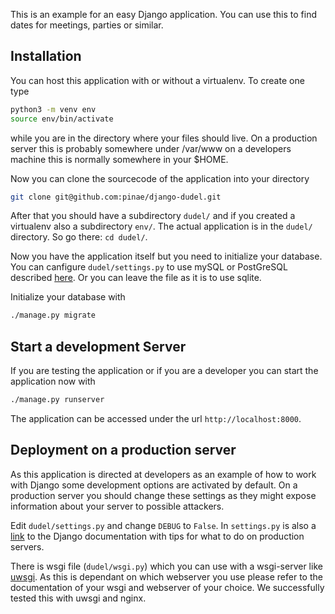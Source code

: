 This is an example for an easy Django application. You can use this to find dates for meetings, parties or similar.

Installation
------------
You can host this application with or without a virtualenv. To create one type

```bash
python3 -m venv env
source env/bin/activate
```
    
while you are in the directory where your files should live. On a production server this is probably somewhere under 
/var/www on a developers machine this is normally somewhere in your $HOME.

Now you can clone the sourcecode of the application into your directory

```bash
git clone git@github.com:pinae/django-dudel.git
```
    
After that you should have a subdirectory `dudel/` and if you created a virtualenv also a subdirectory `env/`. The
actual application is in the `dudel/` directory. So go there: `cd dudel/`.

Now you have the application itself but you need to initialize your database. You can canfigure `dudel/settings.py`
to use mySQL or PostGreSQL described 
[here](https://docs.djangoproject.com/en/2.0/ref/databases/ "Django database documentation"). 
Or you can leave the file as it is to use sqlite.

Initialize your database with

```bash
./manage.py migrate
```

Start a development Server
--------------------------
If you are testing the application or if you are a developer you can start the application now with

```bash
./manage.py runserver
```
    
The application can be accessed under the url `http://localhost:8000`.

Deployment on a production server
---------------------------------
As this application is directed at developers as an example of how to work with Django some development options are
activated by default. On a production server you should change these settings as they might expose information about
your server to possible attackers.

Edit `dudel/settings.py` and change `DEBUG` to `False`. In `settings.py` is also a 
[link](https://docs.djangoproject.com/en/2.0/howto/deployment/checklist/) to the Django documentation with tips for 
what to do on production servers.

There is wsgi file (`dudel/wsgi.py`) which you can use with a wsgi-server like 
[uwsgi](https://uwsgi-docs.readthedocs.org/en/latest/ "uwsgi website and documentation"). As this is dependant on
which webserver you use please refer to the documentation of your wsgi and webserver of your choice. We successfully 
tested this with uwsgi and nginx.
